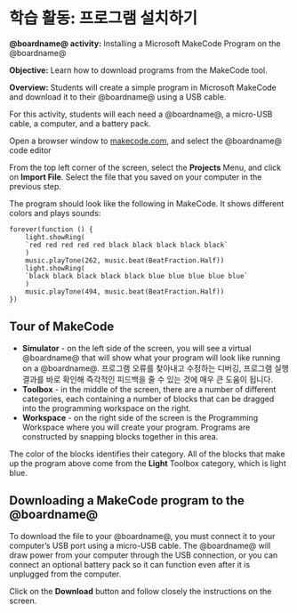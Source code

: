 # 학습 활동: 프로그램 설치하기

**@boardname@ activity:** Installing a Microsoft MakeCode Program on the @boardname@

**Objective:** Learn how to download programs from the MakeCode tool.

**Overview:** Students will create a simple program in Microsoft MakeCode and download it to their @boardname@ using a USB cable.

For this activity, students will each need a @boardname@, a micro-USB cable, a computer, and a battery pack.

Open a browser window to [makecode.com](https://makecode.com), and select the @boardname@ code editor

From the top left corner of the screen, select the **Projects** Menu, and click on **Import File**. Select the file that you saved on your computer in the previous step.

The program should look like the following in MakeCode. It shows different colors and plays sounds:

```blocks
forever(function () {
    light.showRing(
    `red red red red red black black black black black`
    )
    music.playTone(262, music.beat(BeatFraction.Half))
    light.showRing(
    `black black black black black blue blue blue blue blue`
    )
    music.playTone(494, music.beat(BeatFraction.Half))
})
```

## Tour of MakeCode

* **Simulator** - on the left side of the screen, you will see a virtual @boardname@ that will show what your program will look like running on a @boardname@. 프로그램 오류를 찾아내고 수정하는 디버깅, 프로그램 실행 결과를 바로 확인해 즉각적인 피드백을 줄 수 있는 것에 매우 큰 도움이 됩니다.
* **Toolbox** - in the middle of the screen, there are a number of different categories, each containing a number of blocks that can be dragged into the programming workspace on the right. 
* **Workspace** - on the right side of the screen is the Programming Workspace where you will create your program. Programs are constructed by snapping blocks together in this area.

The color of the blocks identifies their category. All of the blocks that make up the program above come from the **Light** Toolbox category, which is light blue.

## Downloading a MakeCode program to the @boardname@

To download the file to your @boardname@, you must connect it to your computer’s USB port using a micro-USB cable. The @boardname@ will draw power from your computer through the USB connection, or you can connect an optional battery pack so it can function even after it is unplugged from the computer.

Click on the **Download** button and follow closely the instructions on the screen.